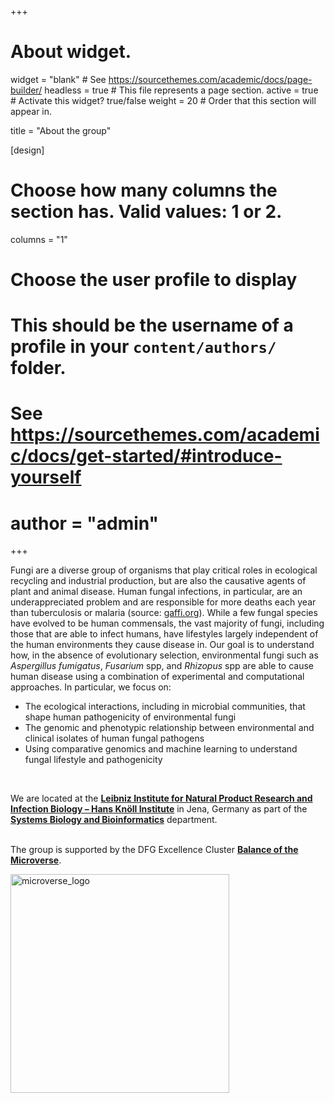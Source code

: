 +++
# About widget.
widget = "blank"  # See https://sourcethemes.com/academic/docs/page-builder/
headless = true  # This file represents a page section.
active = true  # Activate this widget? true/false
weight = 20  # Order that this section will appear in.

title = "About the group"

[design]
  # Choose how many columns the section has. Valid values: 1 or 2.
  columns = "1"

# Choose the user profile to display
# This should be the username of a profile in your `content/authors/` folder.
# See https://sourcethemes.com/academic/docs/get-started/#introduce-yourself
# author = "admin"
+++


Fungi are a diverse group of organisms that play critical roles in ecological recycling and industrial production, but are also the causative agents of plant and animal disease. Human fungal infections, in particular, are an underappreciated problem and are responsible for more deaths each year than tuberculosis or malaria (source: [gaffi.org](https://gaffi.org)). While a few fungal species have evolved to be human commensals, the vast majority of fungi, including those that are able to infect humans, have lifestyles largely independent of the human environments they cause disease in. Our goal is to understand how, in the absence of evolutionary selection, environmental fungi such as *Aspergillus fumigatus*, *Fusarium* spp, and *Rhizopus* spp are able to cause human disease using a combination of experimental and computational approaches. In particular, we focus on:

- The ecological interactions, including in microbial communities, that shape human pathogenicity of environmental fungi
- The genomic and phenotypic relationship between environmental and clinical isolates of human fungal pathogens
- Using comparative genomics and machine learning to understand fungal lifestyle and pathogenicity

<br>

We are located at the **[Leibniz Institute for Natural Product Research and Infection Biology – Hans Knöll Institute](https://www.leibniz-hki.de/en/home.html)** in Jena, Germany as part of the **[Systems Biology and Bioinformatics](https://www.leibniz-hki.de/en/systembiologie-und-bioinformatik.html)** department.  <br><br>


The group is supported by the DFG Excellence Cluster **[Balance of the Microverse](https://www.microverse-cluster.de/en/)**.  <br>


<a href="https://www.microverse-cluster.de/en/">
<img src="/img/microverse_dfg.png" alt="microverse_logo" width="350px"/>
</a>
